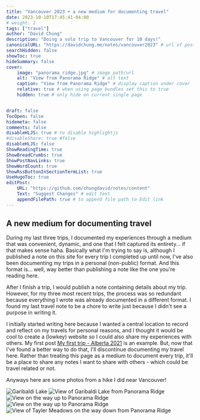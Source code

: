 ```yaml
---
title: "Vancouver 2023 + a new medium for documenting travel"
date: 2023-10-10T17:45:41-04:00
# weight: 1
tags: ["travel"]
author: "David Chung"
description: "Doing a solo trip to Vancouver for 10 days!"
canonicalURL: "https://davidchung.me/notes/vancouver2023" # url of post
searchHidden: false
showToc: true
hideSummary: false
cover:
    image: "panorama_ridge.jpg" # image path/url
    alt: "View from Panorama Ridge" # alt text
    caption: "View from Panorama Ridge" # display caption under cover
    relative: true # when using page bundles set this to true
    hidden: true # only hide on current single page


draft: false
TocOpen: false
hidemeta: false
comments: false
disableHLJS: true # to disable highlightjs
#disableShare: true #false
disableHLJS: false
ShowReadingTime: true
ShowBreadCrumbs: true
ShowPostNavLinks: true
ShowWordCount: true
ShowRssButtonInSectionTermList: true
UseHugoToc: true
editPost:
    URL: "https://github.com/chungdavid/notes/content"
    Text: "Suggest Changes" # edit text
    appendFilePath: true # to append file path to Edit link
---
```

## A new medium for documenting travel
During my last three trips, I documented my experiences through a medium that was convenient, dynamic, and one that I felt captured its entirety... if that makes sense haha. Basically what I'm trying to say is, although I published a note on this site for every trip I completed up until now, I've also been documenting my trips in a personal (non-public) format. And this format is... well, way better than publishing a note like the one you're reading here.

After I finish a trip, I would publish a note containing details about my trip. However, for my three most recent trips, the process was so redundant because everything I wrote was already documented in a different format. I found my last travel note to be a chore to write just because I didn't see a purpose in writing it.

I initially started writing here because I wanted a central location to record and reflect on my travels for personal reasons, and I thought it would be cool to create a (lowkey) website so I could also share my experiences with others. My first post [My first trip - Alberta 2021](https://davidchung.me/notes/posts/alberta21/) is an example. But, now that I've found a better way to do that, I'll discontinue documenting my travel here. Rather than treating this page as a medium to document every trip, it'll be a place to share any notes I want to share with others - which could be travel related or not.

Anyways here are some photos from a hike I did near Vancouver!

![Garibaldi Lake](garibaldi_lake.jpg)
![View of Garibaldi Lake from Panorama Ridge](panorama_ridge.jpg)
![View on the way up to Panorama Ridge](panorama_ridge1.jpg)
![View on the way up to Panorama Ridge](panorama_ridge2.jpg)
![View of Tayler Meadows on the way down from Panorama Ridge](panorama_ridge3.jpg)
